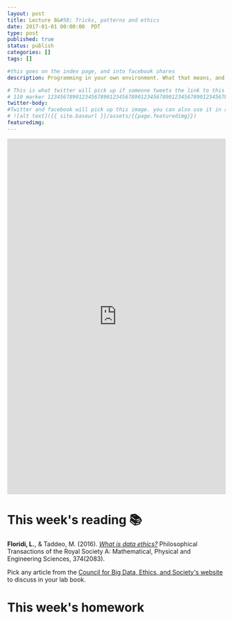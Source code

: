 ```yaml
---
layout: post
title: Lecture 8&#58; Tricks, patterns and ethics
date: 2017-01-01 00:00:00  PDT
type: post
published: true
status: publish
categories: []
tags: []

#this goes on the index page, and into facebook shares
description: Programming in your own environment. What that means, and how to get comfortable there.

# This is what twitter will pick up if someone tweets the link to this page
# 110 marker 1234567890123456789012345678901234567890123456789012345678901234567890123456789012345678901234567890123456789
twitter-body:
#Twitter and facebook will pick up this image. you can also use it in a post with:
# ![alt text]({{ site.baseurl }}/assets/{{page.featuredimg}})
featuredimg:
---
```


<style>
  iframe {
      width: 100%;
      height: 820px;
      border: 0;
  }
</style>

<iframe src="https://docs.google.com/presentation/d/1aWOs9MCDe_HCDj74BWNUbcsML34eK5SUoLwKxfS2uyQ/embed?start=false&loop=false&delayms=3000"></iframe>

# This week's reading :books:

**Floridi, L.**, &amp; Taddeo, M. (2016). [_What is data ethics?_](http://rsta.royalsocietypublishing.org/content/374/2083/20160360) Philosophical Transactions of the Royal Society A: Mathematical, Physical and Engineering Sciences, 374(2083).

Pick any article from the [Council for Big Data, Ethics, and Society's website](http://bdes.datasociety.net/) to discuss in your lab book.

# This week's homework
